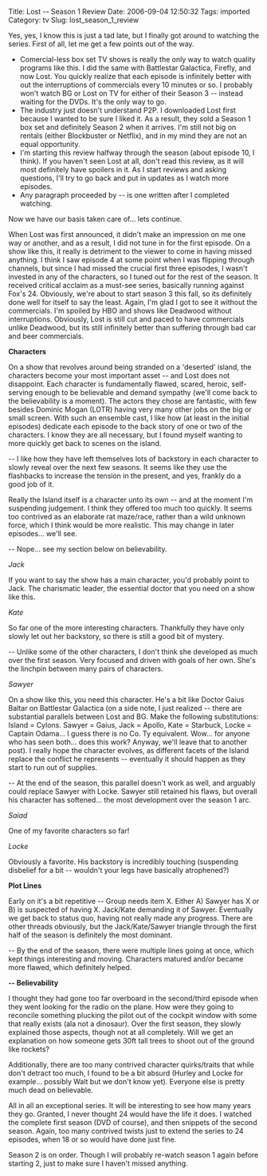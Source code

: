 Title: Lost -- Season 1 Review
Date: 2006-09-04 12:50:32
Tags: imported
Category: tv
Slug: lost_season_1_review

Yes, yes, I know this is just a tad late, but I finally got around to watching the series. First of all, let me get a few points out of the way.

<ul>
    <li>Comercial-less box set TV shows is really the only way to watch quality programs like this. I did the same with Battlestar Galactica, Firefly, and now Lost. You quickly realize that each episode is infinitely better with out the interruptions of commercials every 10 minutes or so. I probably won't watch BG or Lost on TV for either of their Season 3 -- instead waiting for the DVDs. It's the only way to go.</li>
    <li>The industry just doesn't understand P2P. I downloaded Lost first because I wanted to be sure I liked it. As a result, they sold a Season 1 box set and definitely Season 2 when it arrives. I'm still not big on rentals (either Blockbuster or Netflix), and in my mind they are not an equal opportunity.</li>
    <li>I'm starting this review halfway through the season (about episode 10, I think). If you haven't seen Lost at all, don't read this review, as it will most definitely have spoilers in it. As I start reviews and asking questions, I'll try to go back and put in updates as I watch more episodes.</li>
    <li>Any paragraph proceeded by -- is one written after I completed watching.</li>
</ul>

Now we have our basis taken care of... lets continue.

When Lost was first announced, it didn't make an impression on me one way or another, and as a result, I did not tune in for the first episode. On a show like this, it really is detriment to the viewer to come in having missed anything. I think I saw episode 4 at some point when I was flipping through channels, but since I had missed the crucial first three episodes, I wasn't invested in any of the characters, so I tuned out for the rest of the season. It received critical acclaim as a must-see series, basically running against Fox's 24. Obviously, we're about to start season 3 this fall, so its definitely done well for itself to say the least. Again, I'm glad I got to see it without the commercials. I'm spoiled by HBO and shows like Deadwood without interruptions. Obviously, Lost is still cut and paced to have commercials unlike Deadwood, but its still infinitely better than suffering through bad car and beer commercials.

<strong>Characters</strong>

On a show that revolves around being stranded on a 'deserted' island, the characters become your most important asset -- and Lost does not disappoint. Each character is fundamentally flawed, scared, heroic, self-serving enough to be believable and demand sympathy (we'll come back to the believability is a moment). The actors they chose are fantastic, with few besides Dominic Mogan (LOTR) having very many other jobs on the big or small screen. With such an ensemble cast, I like how (at least in the initial episodes) dedicate each episode to the back story of one or two of the characters. I know they are all necessary, but I found myself wanting to more quickly get back to scenes on the island.

-- I like how they have left themselves lots of backstory in each character to slowly reveal over the next few seasons. It seems like they use the flashbacks to increase the tension in the present, and yes, frankly do a good job of it.

Really the Island itself is a character unto its own -- and at the moment I'm suspending judgement. I think they offered too much too quickly. It seems too contrived as an elaborate rat maze/race, rather than a wild unknown force, which I think would be more realistic. This may change in later episodes... we'll see.

-- Nope... see my section below on believability.

<em>Jack</em>

If you want to say the show has a main character, you'd probably point to Jack. The charismatic leader, the essential doctor that you need on a show like this.

<em>Kate</em>

So far one of the more interesting characters. Thankfully they have only slowly let out her backstory, so there is still a good bit of mystery.

-- Unlike some of the other characters, I don't think she developed as much over the first season. Very focused and driven with goals of her own. She's the linchpin between many pairs of characters.

<em>Sawyer</em>

On a show like this, you need this character. He's a bit like Doctor Gaius Baltar on Battlestar Galactica (on a side note, I just realized -- there are substantial parallels between Lost and BG. Make the following substitutions: Island = Cylons. Sawyer = Gaius, Jack = Apollo, Kate = Starbuck, Locke = Captain Odama... I guess there is no Co. Ty equivalent. Wow... for anyone who has seen both... does this work? Anyway, we'll leave that to another post). I really hope the character evolves, as different facets of the Island replace the conflict he represents -- eventually it should happen as they start to run out of supplies.

-- At the end of the season, this parallel doesn't work as well, and arguably could replace Sawyer with Locke. Sawyer still retained his flaws, but overall his character has softened... the most development over the season 1 arc.

<em>Saiad</em>

One of my favorite characters so far!

<em>Locke</em>

Obviously a favorite. His backstory is incredibly touching (suspending disbelief for a bit -- wouldn't your legs have basically atrophened?)

<strong>Plot Lines</strong>

Early on it's a bit repetitive -- Group needs item X. Either A) Sawyer has X or B) is suspected of having X. Jack/Kate demanding it of Sawyer. Eventually we get back to status quo, having not really made any progress. There are other threads obviously, but the Jack/Kate/Sawyer triangle through the first half of the season is definitely the most dominant.

-- By the end of the season, there were multiple lines going at once, which kept things interesting and moving. Characters matured and/or became more flawed, which definitely helped.

<strong>-- Believability</strong>

I thought they had gone too far overboard in the second/third episode when they went looking for the radio on the plane. How were they going to reconcile something plucking the pilot out of the cockpit window with some that really exists (ala not a dinosaur). Over the first season, they slowly explained those aspects, though not at all completely. Will we get an explanation on how someone gets 30ft tall trees to shoot out of the ground like rockets?

Additionally, there are too many contrived character quirks/traits that while don't detract too much, I found to be a bit absurd (Hurley and Locke for example... possibly Walt but we don't know yet). Everyone else is pretty much dead on believable.

All in all an exceptional series. It will be interesting to see how many years they go. Granted, I never thought 24 would have the life it does. I watched the complete first season (DVD of course), and then snippets of the second season. Again, too many contrived twists just to extend the series to 24 episodes, when 18 or so would have done just fine.

Season 2 is on order. Though I will probably re-watch season 1 again before starting 2, just to make sure I haven't missed anything.
